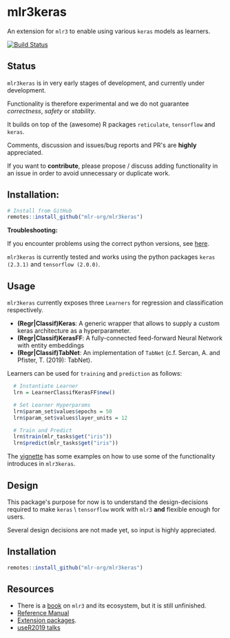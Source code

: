 # mlr3keras
An extension for `mlr3` to enable using various `keras` models as learners.

[![Build Status](https://travis-ci.org/mlr-org/mlr3keras.svg?branch=master)](https://travis-ci.org/mlr-org/mlr3keras)
<!--
[![Build status](https://ci.appveyor.com/api/projects/status/m2tuhgdxo8is0nv0?svg=true)](https://ci.appveyor.com/project/mlr-org/mlr3keras)
[![CRAN](https://www.r-pkg.org/badges/version/mlr3)](https://cran.r-project.org/package=mlr3keras)
[![codecov](https://codecov.io/gh/mlr-org/mlr3/branch/master/graph/badge.svg)](https://codecov.io/gh/mlr-org/mlr3)
-->

## Status

`mlr3keras` is in very early stages of development, and currently under development.

Functionality is therefore experimental and we do not guarantee *correctness*, *safety* or *stability*.

It builds on top of the (awesome) R packages `reticulate`, `tensorflow` and `keras`.

Comments, discussion and issues/bug reports and PR's are **highly** appreciated.

If you want to **contribute**, please propose / discuss adding functionality in an issue in order to avoid unnecessary or duplicate work.

## Installation:

```r
# Install from GitHub
remotes::install_github("mlr-org/mlr3keras")
```

**Troubleshooting:**

If you encounter problems using the correct python versions, see [here](https://rstudio.github.io/reticulate/articles/versions.html).

`mlr3keras` is currently tested and works using the python packages `keras (2.3.1)` and `tensorflow (2.0.0)`.

## Usage

`mlr3keras` currently exposes three `Learners` for regression and classification respectively.

* **(Regr|Classif)Keras**:   A generic wrapper that allows to supply a custom keras architecture as
                         a hyperparameter.
* **(Regr|Classif)KerasFF**: A fully-connected feed-forward Neural Network with entity embeddings
* **(Regr|Classif)TabNet**: An implementation of `TabNet` (c.f. Sercan, A. and Pfister, T. (2019): TabNet).

Learners can be used for `training` and `prediction` as follows:

```r
  # Instantiate Learner
  lrn = LearnerClassifKerasFF$new()

  # Set Learner Hyperparams
  lrn$param_set$values$epochs = 50
  lrn$param_set$values$layer_units = 12

  # Train and Predict
  lrn$train(mlr_tasks$get("iris"))
  lrn$predict(mlr_tasks$get("iris"))
```

The [vignette](https://github.com/mlr-org/mlr3keras/blob/master/vignettes/fist_steps.Rmd) has some examples on how to use some of the functionality introduces in `mlr3keras`.

## Design

This package's purpose for now is to understand the design-decisions required to make `keras` \ `tensorflow` work
with `mlr3` **and** flexible enough for users.

Several design decisions are not made yet, so input is highly appreciated.


## Installation

```r
remotes::install_github("mlr-org/mlr3keras")
```

## Resources

* There is a [book](https://mlr3book.mlr-org.com/) on `mlr3` and its ecosystem, but it is still unfinished.
* [Reference Manual](https://mlr3.mlr-org.com/reference/)
* [Extension packages](https://github.com/mlr-org/mlr3/wiki/Extension-Packages).
* [useR2019 talks](https://github.com/mlr-org/mlr-outreach/tree/master/2019_useR)
